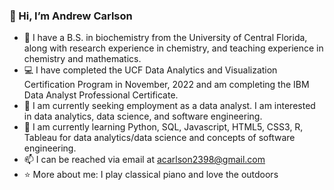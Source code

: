 ### 👋 Hi, I’m Andrew Carlson
- 🧬 I have a B.S. in biochemistry from the University of Central Florida, along with research experience in chemistry, and teaching experience in chemistry and mathematics. 
- 💻 I have completed the UCF Data Analytics and Visualization Certification Program in November, 2022 and am completing the IBM Data Analyst Professional Certificate.
- 👀 I am currently seeking employment as a data analyst. I am interested in data analytics, data science, and software engineering.
- 🌱 I am currently learning Python, SQL, Javascript, HTML5, CSS3, R, Tableau for data analytics/data science and concepts of software engineering.
- 📫 I can be reached via email at acarlson2398@gmail.com
- ⭐ More about me: I play classical piano and love the outdoors

<!---
Andrew-Carlson/Andrew-Carlson is a ✨ special ✨ repository because its `README.md` (this file) appears on your GitHub profile.
You can click the Preview link to take a look at your changes.
--->
